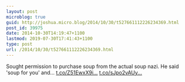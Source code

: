 ```yaml
---
layout: post
microblog: true
guid: http://joshua.micro.blog/2014/10/30/t527661112226234369.html
post_id: 39975
date: 2014-10-30T14:19:47+1100
lastmod: 2019-07-30T17:41:43+1100
type: post
url: /2014/10/30/t527661112226234369.html
---
```

Sought permission to purchase soup from the actual soup nazi. He said 'soup for you' and... [t.co/Z51EwxX9i...](http://t.co/Z51EwxX9iy) [t.co/sJpo2vAUy...](http://t.co/sJpo2vAUyK)
